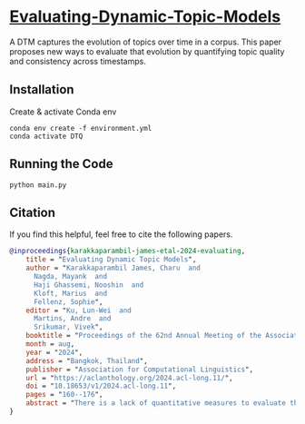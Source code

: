 # [Evaluating-Dynamic-Topic-Models](https://aclanthology.org/2024.acl-long.11.pdf)
A DTM captures the evolution of topics over time in a corpus. This paper proposes new ways to evaluate that evolution by quantifying topic quality and consistency across timestamps.

## Installation
Create & activate Conda env

```
conda env create -f environment.yml
conda activate DTQ
```

## Running the Code

```
python main.py
```

## Citation
If you find this helpful, feel free to cite the following papers.

```bibtex
@inproceedings{karakkaparambil-james-etal-2024-evaluating,
    title = "Evaluating Dynamic Topic Models",
    author = "Karakkaparambil James, Charu  and
      Nagda, Mayank  and
      Haji Ghassemi, Nooshin  and
      Kloft, Marius  and
      Fellenz, Sophie",
    editor = "Ku, Lun-Wei  and
      Martins, Andre  and
      Srikumar, Vivek",
    booktitle = "Proceedings of the 62nd Annual Meeting of the Association for Computational Linguistics (Volume 1: Long Papers)",
    month = aug,
    year = "2024",
    address = "Bangkok, Thailand",
    publisher = "Association for Computational Linguistics",
    url = "https://aclanthology.org/2024.acl-long.11/",
    doi = "10.18653/v1/2024.acl-long.11",
    pages = "160--176",
    abstract = "There is a lack of quantitative measures to evaluate the progression of topics through time in dynamic topic models (DTMs). Filling this gap, we propose a novel evaluation measure for DTMs that analyzes the changes in the quality of each topic over time. Additionally, we propose an extension combining topic quality with the model{'}s temporal consistency. We demonstrate the utility of the proposed measure by applying it to synthetic data and data from existing DTMs, including DTMs from large language models (LLMs). We also show that the proposed measure correlates well with human judgment. Our findings may help in identifying changing topics, evaluating different DTMs and LLMs, and guiding future research in this area."
}
```
